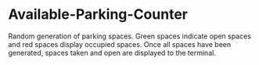 # Available-Parking-Counter
Random generation of parking spaces. Green spaces indicate open spaces and red spaces display occupied spaces. Once all spaces have been generated, spaces taken and open are displayed to the terminal.
